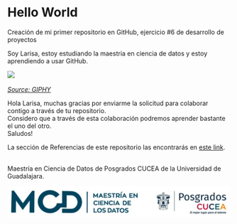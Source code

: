 # Hello World
Creación de mi primer repositorio en GitHub, ejercicio #6 de desarrollo de proyectos

Soy Larisa, estoy estudiando la maestria en ciencia de datos y estoy aprendiendo a usar GitHub.

![](https://media.giphy.com/media/yoJC2GnSClbPOkV0eA/giphy.gif)

*[Source: GIPHY](https://media.giphy.com/media/yoJC2GnSClbPOkV0eA/giphy.gif)*

Hola Larisa, muchas gracias por enviarme la solicitud para colaborar contigo a través de tu repositorio.<br>
Considero que a través de esta colaboración podremos aprender bastante el uno del otro.<br>
Saludos!

La sección de Referencias de este repositorio las encontrarás en [este link](PONER_LINK_DE_ARCHIVO_REFERENCIAS_SECCION_4_DE_ESTA_ACTIVIDAD).

<br>
Maestría en Ciencia de Datos de Posgrados CUCEA de la Universidad de Guadalajara.  

![](https://raw.githubusercontent.com/vcuspinera/UDG_MCD_Project_Dev_I/main/actividades/img/MCD_logo.png)